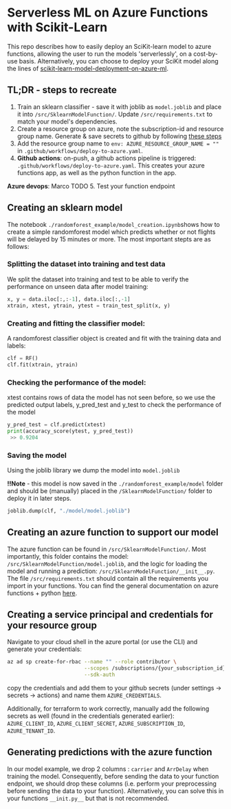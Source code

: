 # Serverless ML on Azure Functions with Scikit-Learn

This repo describes how to easily deploy an SciKit-learn model to azure functions, allowing the user to run the models 'serverlessly', on a cost-by-use basis. Alternatively, you can choose to deploy your SciKit model along the lines of [scikit-learn-model-deployment-on-azure-ml](https://learn.microsoft.com/en-us/azure/databricks/applications/mlflow/scikit-learn-model-deployment-on-azure-ml). 

## TL;DR - steps to recreate
1. Train an sklearn classifier - save it with joblib as `model.joblib` and place it into `/src/SklearnModelFunction/`. Update `/src/requirements.txt` to match your model's dependencies. 
2. Create a resource group on azure, note the subscription-id and resource group name. Generate & save secrets to github by following [these steps](#creating-a-service-principal-and-credentials-for-your-resource-group)
3. Add the resource group name to `env: AZURE_RESOURCE_GROUP_NAME = ""` in `.github/workflows/deploy-to-azure.yaml`.
4. **Github actions**: on-push, a github actions pipeline is triggered: `.github/workflows/deploy-to-azure.yaml`. This creates your azure functions app, as well as the python function in the app.

**Azure devops**: Marco TODO
5. Test your function endpoint


## Creating an sklearn model
The notebook `./randomforest_example/model_creation.ipynb`shows how to create a simple randomforest model which predicts whether or not flights will be delayed by 15 minutes or more. The most important stepts are as follows: 

### Splitting the dataset into training and test data
We split the dataset into training and test to be able to verify the performance on unseen data after model training:
```py 
x, y = data.iloc[:,:-1], data.iloc[:,-1]
xtrain, xtest, ytrain, ytest = train_test_split(x, y)
```

### Creating and fitting the classifier model: 
A randomforest classifier object is created and fit with the training data and labels: 
```py
clf = RF()
clf.fit(xtrain, ytrain)
```

### Checking the performance of the model:
xtest contains rows of data the model has not seen before, so we use the predicted output labels, y_pred_test and y_test to check the performance of the model  
```py
y_pred_test = clf.predict(xtest)
print(accuracy_score(ytest, y_pred_test))
 >> 0.9204
```

### Saving the model
Using the joblib library we dump the model into `model.joblib`

**!!Note** -  this model is now saved in the `./randomforest_example/model` folder and should be (manually) placed in the `/SklearnModelFunction/` folder to deploy it in later steps. 
```py
joblib.dump(clf, "./model/model.joblib")
```

## Creating an azure function to support our model
The azure function can be found in `/src/SklearnModelFunction/`. Most importantly, this folder contains the model: `/src/SklearnModelFunction/model.joblib`, and the logic for loading the model and running a prediction: `/src/SklearnModelFunction/__init__.py`. The file `/src/requirements.txt` should contain all the requirements you import in your functions. You can find the general documentation on azure functions + python [here](https://learn.microsoft.com/en-us/azure/azure-functions/functions-reference-python?tabs=asgi%2Capplication-level).  


## Creating a service principal and credentials for your resource group
Navigate to your cloud shell in the azure portal (or use the CLI) and generate your credentials: 

```bash
az ad sp create-for-rbac --name "" --role contributor \
                         --scopes /subscriptions/{your_subscription_id}/resourceGroups/{your_rg} \
                         --sdk-auth
```

copy the credentials and add them to your github secrets (under settings -> secrets -> actions) and name them `AZURE_CREDENTIALS`.

Additionally, for terraform to work correctly, manually add the following secrets as well (found in the credentials generated earlier): 
`AZURE_CLIENT_ID`, `AZURE_CLIENT_SECRET`, `AZURE_SUBSCRIPTION_ID`, `AZURE_TENANT_ID`. 

## Generating predictions with the azure function
In our model example, we drop 2 columns : `carrier` and `ArrDelay` when training the model. Consequently, before sending the data to your function endpoint, we should drop these columns (i.e. perform your preprocessing before sending the data to your function). Alternatively, you can solve this in your functions `__init.py__` but that is not recommended. 



